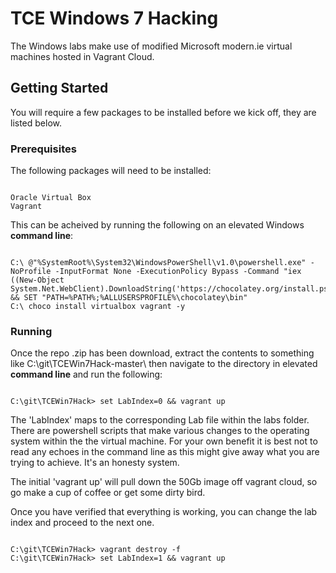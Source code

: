 # TCE Windows 7 Hacking

The Windows labs make use of modified Microsoft modern.ie virtual machines hosted in Vagrant Cloud.

## Getting Started

You will require a few packages to be installed before we kick off, they are listed below.

### Prerequisites

The following packages will need to be installed:

```

Oracle Virtual Box
Vagrant

```

This can be acheived by running the following on an elevated Windows **command line**: 

```

C:\ @"%SystemRoot%\System32\WindowsPowerShell\v1.0\powershell.exe" -NoProfile -InputFormat None -ExecutionPolicy Bypass -Command "iex ((New-Object System.Net.WebClient).DownloadString('https://chocolatey.org/install.ps1'))" && SET "PATH=%PATH%;%ALLUSERSPROFILE%\chocolatey\bin"
C:\ choco install virtualbox vagrant -y

```

### Running

Once the repo .zip has been download, extract the contents to something like C:\git\TCEWin7Hack-master\ then navigate to the directory in elevated **command line** and run the following:

```

C:\git\TCEWin7Hack> set LabIndex=0 && vagrant up

```

The 'LabIndex' maps to the corresponding Lab file within the labs folder. There are powershell scripts that make various changes to the operating system within the the virtual machine. For your own benefit it is best not to read any echoes in the command line as this might give away what you are trying to achieve. It's an honesty system.

The initial 'vagrant up' will pull down the 50Gb image off vagrant cloud, so go make a cup of coffee or get some dirty bird.

Once you have verified that everything is working, you can change the lab index and proceed to the next one. 

```

C:\git\TCEWin7Hack> vagrant destroy -f
C:\git\TCEWin7Hack> set LabIndex=1 && vagrant up

```

